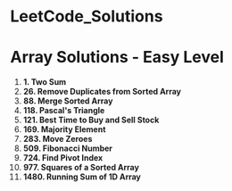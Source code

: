 # LeetCode_Solutions





# Array Solutions - Easy Level
1. **1. Two Sum**
2. **26. Remove Duplicates from Sorted Array**
3. **88. Merge Sorted Array**
4. **118. Pascal's Triangle**
5. **121. Best Time to Buy and Sell Stock**
6. **169. Majority Element**
7. **283. Move Zeroes**
8. **509. Fibonacci Number**
9. **724. Find Pivot Index**
10. **977. Squares of a Sorted Array**
11. **1480. Running Sum of 1D Array**
